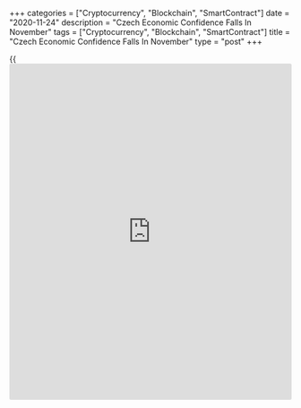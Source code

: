 +++
categories = ["Cryptocurrency", "Blockchain", "SmartContract"]
date = "2020-11-24"
description = "Czech Economic Confidence Falls In November"
tags = ["Cryptocurrency", "Blockchain", "SmartContract"]
title = "Czech Economic Confidence Falls In November"
type = "post"
+++

{{<iframe id="large-banner" src="https://www.bounty.group/#slide=24.0" width="100%" height="600" scrolling="no" style="border: 0px solid rgb(216, 221, 230); border-radius: 3px;">}}

The Czech Republic's economic confidence decreased to a five-month low
in November, survey results from the Czech Statistical Office showed on
Tuesday.

The economic sentiment index fell to 82.0 in November from 86.4 in
October. This was the lowest since June, when it was 77.2.

The [business][1] confidence index decreased to 81.7 in November from
86.5 in the previous month.

The industrial sentiment index fell to 87.9 in November from 91.5 in the
preceding month.

The measure of confidence in construction fell to 108.5 from 110.4 in
the prior month, while that for trade fell to 92.1 from 97.8.

The consumer confidence fell to 83.1 in November from 86.0 a month ago.

For comments and feedback [contact](https://www.playgroundfx.com/contact/): editorial@rtt[news](https://www.letsplayfx.com/blog/forex-news-website/).com

[Economic News][2]

 **What parts of the world are seeing the best (and worst) economic
performances lately? Click[here][3] to check out our [Econ Scorecard][3]
and find out! See up-to-the-moment [ranking](https://www.playgroundfx.com/blog/crypto-exchange-ranking/)s for the best and worst
performers in [GDP][4], [unemployment rate][5], [inflation][3] and much
more.**

   1. www.rtt[news](https://www.letsplayfx.com/blog/forex-news-website/).com/Content/Business.aspx
   2. www.rtt[news](https://www.letsplayfx.com/blog/forex-news-website/).com/Content/EconomicNews.aspx
   3. www.rtt[news](https://www.letsplayfx.com/blog/forex-news-website/).com/economic-scorecard/world-rank/CPI/highest-performance.aspx
   4. www.rtt[news](https://www.letsplayfx.com/blog/forex-news-website/).com/economic-scorecard/world-rank/GDP/highest-performance.aspx
   5. www.rtt[news](https://www.letsplayfx.com/blog/forex-news-website/).com/economic-scorecard/world-rank/unemployment-rate/lowest-performance.aspx